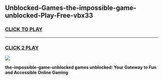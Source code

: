
## Unblocked-Games-the-impossible-game-unblocked-Play-Free-vbx33
<h3>
<a href="https://premium76.site?title=the-impossible-game-unblocked&ref=20A">CLICK TO PLAY</a></h3>
<hr>

<h3>
<a href="https://premium76.site?title=the-impossible-game-unblocked&ref=20A">CLICK 2 PLAY</a>
  
</h3>

<a href="https://premium76.site?title=the-impossible-game-unblocked&ref=20A"><img src="https://clearcache.store/games.png"></a>


**the-impossible-game-unblocked games unblocked: Your Gateway to Fun and Accessible Online Gaming**
